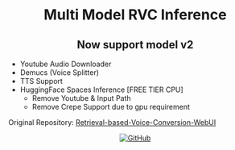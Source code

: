 <div align="center">

# Multi Model RVC Inference

## Now support model v2
</div>

- Youtube Audio Downloader
- Demucs (Voice Splitter)
- TTS Support
- HuggingFace Spaces Inference [FREE TIER CPU]
    - Remove Youtube & Input Path
    - Remove Crepe Support due to gpu requirement

Original Repository: [Retrieval-based-Voice-Conversion-WebUI](https://github.com/RVC-Project/Retrieval-based-Voice-Conversion-WebUI)

<div align="center">

[![GitHub](https://img.shields.io/github/license/arkandash/rvc-inference)](https://github.com/ArkanDash/rvc-inference/blob/master/LICENCE)
</div>